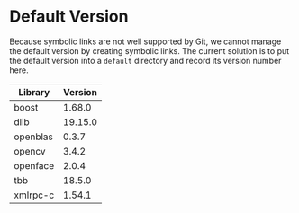 # Default Version

Because symbolic links are not well supported by Git, we cannot manage the default version by creating symbolic links.
The current solution is to put the default version into a `default` directory and record its version number here.

Library|Version
-|-
boost|1.68.0
dlib|19.15.0
openblas|0.3.7
opencv|3.4.2
openface|2.0.4
tbb|18.5.0
xmlrpc-c|1.54.1